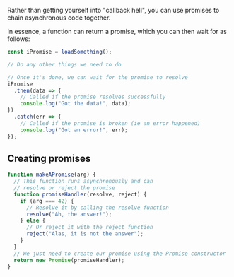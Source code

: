 Rather than getting yourself into "callback hell", you can use promises to chain asynchronous code together.

In essence, a function can return a promise, which you can then wait for as follows:

```js
const iPromise = loadSomething();

// Do any other things we need to do

// Once it's done, we can wait for the promise to resolve
iPromise
  .then(data => {
    // Called if the promise resolves successfully
    console.log("Got the data!", data);
})
  .catch(err => {
    // Called if the promise is broken (ie an error happened)
    console.log("Got an error!", err);
});
```

## Creating promises

```js
function makeAPromise(arg) {
  // This function runs asynchronously and can
  // resolve or reject the promise
  function promiseHandler(resolve, reject) {
    if (arg === 42) {
      // Resolve it by calling the resolve function
      resolve("Ah, the answer!");
    } else {
      // Or reject it with the reject function
      reject("Alas, it is not the answer");
    }
  }
  // We just need to create our promise using the Promise constructor
  return new Promise(promiseHandler);
}
```
